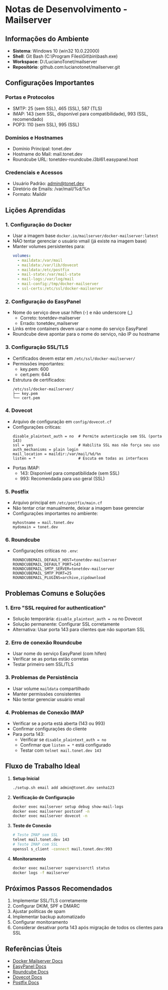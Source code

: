 # Notas de Desenvolvimento - Mailserver

## Informações do Ambiente
- **Sistema**: Windows 10 (win32 10.0.22000)
- **Shell**: Git Bash (C:\Program Files\Git\bin\bash.exe)
- **Workspace**: D:/LucianoTonet/mailserver
- **Repositório**: github.com:lucianotonet/mailserver.git

## Configurações Importantes

### Portas e Protocolos
- SMTP: 25 (sem SSL), 465 (SSL), 587 (TLS)
- IMAP: 143 (sem SSL, disponível para compatibilidade), 993 (SSL, recomendado)
- POP3: 110 (sem SSL), 995 (SSL)

### Domínios e Hostnames
- Domínio Principal: tonet.dev
- Hostname do Mail: mail.tonet.dev
- Roundcube URL: tonetdev-roundcube.i3bl61.easypanel.host

### Credenciais e Acessos
- Usuário Padrão: admin@tonet.dev
- Diretório de Emails: /var/mail/%d/%n
- Formato: Maildir

## Lições Aprendidas

### 1. Configuração do Docker
- Usar a imagem base `docker.io/mailserver/docker-mailserver:latest`
- NÃO tentar gerenciar o usuário vmail (já existe na imagem base)
- Manter volumes persistentes para:
  ```yaml
  volumes:
    - maildata:/var/mail
    - maildata:/var/lib/dovecot
    - maildata:/etc/postfix
    - mail-state:/var/mail-state
    - mail-logs:/var/log/mail
    - mail-config:/tmp/docker-mailserver
    - ssl-certs:/etc/ssl/docker-mailserver
  ```

### 2. Configuração do EasyPanel
- Nome do serviço deve usar hífen (-) e não underscore (_)
  - Correto: tonetdev-mailserver
  - Errado: tonetdev_mailserver
- Links entre containers devem usar o nome do serviço EasyPanel
- Roundcube deve apontar para o nome do serviço, não IP ou hostname

### 3. Configuração SSL/TLS
- Certificados devem estar em `/etc/ssl/docker-mailserver/`
- Permissões importantes:
  - key.pem: 600
  - cert.pem: 644
- Estrutura de certificados:
  ```
  /etc/ssl/docker-mailserver/
  ├── key.pem
  └── cert.pem
  ```

### 4. Dovecot
- Arquivo de configuração em `config/dovecot.cf`
- Configurações críticas:
  ```
  disable_plaintext_auth = no  # Permite autenticação sem SSL (porta 143)
  ssl = yes                    # Habilita SSL mas não força seu uso
  auth_mechanisms = plain login
  mail_location = maildir:/var/mail/%d/%n
  listen = *                   # Escuta em todas as interfaces
  ```
- Portas IMAP:
  - 143: Disponível para compatibilidade (sem SSL)
  - 993: Recomendada para uso geral (SSL)

### 5. Postfix
- Arquivo principal em `/etc/postfix/main.cf`
- Não tentar criar manualmente, deixar a imagem base gerenciar
- Configurações importantes no ambiente:
  ```
  myhostname = mail.tonet.dev
  mydomain = tonet.dev
  ```

### 6. Roundcube
- Configurações críticas no `.env`:
  ```
  ROUNDCUBEMAIL_DEFAULT_HOST=tonetdev-mailserver
  ROUNDCUBEMAIL_DEFAULT_PORT=143
  ROUNDCUBEMAIL_SMTP_SERVER=tonetdev-mailserver
  ROUNDCUBEMAIL_SMTP_PORT=25
  ROUNDCUBEMAIL_PLUGINS=archive,zipdownload
  ```

## Problemas Comuns e Soluções

### 1. Erro "SSL required for authentication"
- Solução temporária: `disable_plaintext_auth = no` no Dovecot
- Solução permanente: Configurar SSL corretamente
- Alternativa: Usar porta 143 para clientes que não suportam SSL

### 2. Erro de conexão Roundcube
- Usar nome do serviço EasyPanel (com hífen)
- Verificar se as portas estão corretas
- Testar primeiro sem SSL/TLS

### 3. Problemas de Persistência
- Usar volume `maildata` compartilhado
- Manter permissões consistentes
- Não tentar gerenciar usuário vmail

### 4. Problemas de Conexão IMAP
- Verificar se a porta está aberta (143 ou 993)
- Confirmar configurações do cliente
- Para porta 143:
  - Verificar se `disable_plaintext_auth = no`
  - Confirmar que `listen = *` está configurado
  - Testar com `telnet mail.tonet.dev 143`

## Fluxo de Trabalho Ideal

1. **Setup Inicial**
   ```bash
   ./setup.sh email add admin@tonet.dev senha123
   ```

2. **Verificação de Configuração**
   ```bash
   docker exec mailserver setup debug show-mail-logs
   docker exec mailserver postconf -n
   docker exec mailserver dovecot -n
   ```

3. **Teste de Conexão**
   ```bash
   # Teste IMAP sem SSL
   telnet mail.tonet.dev 143
   # Teste IMAP com SSL
   openssl s_client -connect mail.tonet.dev:993
   ```

4. **Monitoramento**
   ```bash
   docker exec mailserver supervisorctl status
   docker logs -f mailserver
   ```

## Próximos Passos Recomendados

1. Implementar SSL/TLS corretamente
2. Configurar DKIM, SPF e DMARC
3. Ajustar políticas de spam
4. Implementar backup automatizado
5. Configurar monitoramento
6. Considerar desativar porta 143 após migração de todos os clientes para SSL

## Referências Úteis
- [Docker Mailserver Docs](https://docker-mailserver.github.io/docker-mailserver/edge/)
- [EasyPanel Docs](https://easypanel.io/docs)
- [Roundcube Docs](https://github.com/roundcube/roundcubemail/wiki)
- [Dovecot Docs](https://doc.dovecot.org/)
- [Postfix Docs](http://www.postfix.org/documentation.html) 